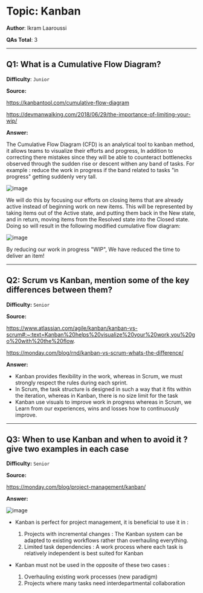 # Topic: Kanban

**Author**: Ikram Laaroussi

**QAs Total**: 3

---

## Q1: What is a Cumulative Flow Diagram?

**Difficulty**: `Junior`

**Source:**

https://kanbantool.com/cumulative-flow-diagram

https://devmanwalking.com/2018/06/29/the-importance-of-limiting-your-wip/

**Answer:**

The Cumulative Flow Diagram (CFD) is an analytical tool to kanban method, it allows teams to visualize their efforts and progress, In addition to correcting there mistakes since they will be able to counteract bottlenecks observed through the sudden rise or descent withen any band of tasks. 
For example : reduce the work in progress if the band related to tasks "in progress" getting suddenly very tall.

![image](https://user-images.githubusercontent.com/29576360/207125996-50f41f7c-49ca-45af-b730-a2409f3100be.png)

We will do this by focusing our efforts on closing items that are already active instead of beginning work on new items. This will be represented by taking items out of the Active state, and putting them back in the New state, and in return, moving items from the Resolved state into the Closed state. Doing so will result in the following modified cumulative flow diagram:

![image](https://user-images.githubusercontent.com/29576360/207126507-e1febf84-108f-4fbb-be5a-b49b69d32a1a.png)

By reducing our work in progress "WIP", We have reduced the time to deliver an item!

---

## Q2: Scrum vs Kanban, mention some of the key differences between them?

**Difficulty:** `Senior`

**Source:**

https://www.atlassian.com/agile/kanban/kanban-vs-scrum#:~:text=Kanban%20helps%20visualize%20your%20work,you%20go%20with%20the%20flow.

https://monday.com/blog/rnd/kanban-vs-scrum-whats-the-difference/

**Answer:**

- Kanban provides flexibility in the work, whereas in Scrum, we must strongly respect the rules during each sprint.
- In Scrum, the task structure is designed in such a way that it fits within the iteration, whereas in Kanban, there is no size limit for the task 
- Kanban use visuals to improve work in progress whereas in Scrum, we Learn from our experiences, wins and losses how to continuously improve.

---

## Q3: When to use Kanban and when to avoid it ? give two examples in each case  

**Difficulty:** `Senior`

**Source:**

https://monday.com/blog/project-management/kanban/

**Answer:**

![image](https://user-images.githubusercontent.com/29576360/207130674-3437ffb8-373b-4114-a1ea-17ac43ceda9d.png)

* Kanban is perfect for project management, it is beneficial to use it in :

   1. Projects with incremental changes : The Kanban system can be adapted to existing workflows rather than overhauling everything.
   2. Limited task dependencies : A work process where each task is relatively independent is best suited for Kanban
      
* Kanban must not be used in the opposite of these two cases : 

  1. Overhauling existing work processes (new paradigm)
  2. Projects where many tasks need interdepartmental collaboration
   








